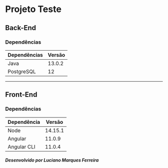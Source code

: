 # Projeto Teste

## Back-End

### Dependências

|  Dependências  |  Versão |
| -------------- | ------- |
|      Java      |  13.0.2 |
|   PostgreSQL   |   12    |


------------

## Front-End

### Dependências

| Dependência | Versão |
| ----------- | ------ | 
|    Node     |14.15.1 |
|   Angular   | 11.0.9 |
| Angular CLI | 11.0.4 |


##### Desenvolvido por Luciano Marques Ferreira

